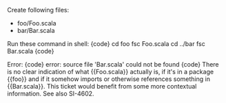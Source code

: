 Create following files:

 * foo/Foo.scala
 * bar/Bar.scala

Run these command in shell:
{code}
cd foo
fsc Foo.scala
cd ../bar
fsc Bar.scala
{code}

Error:
{code}
error: source file 'Bar.scala' could not be found
{code}
There is no clear indication of what {{Foo.scala}} actually is, if it's in a package {{foo}} and if it somehow imports or otherwise references something in {{Bar.scala}}. This ticket would benefit from some more contextual information.
See also SI-4602.
